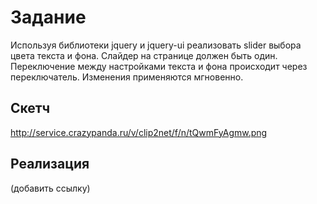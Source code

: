 # Задание
Используя библиотеки jquery и jquery-ui реализовать slider выбора цвета текста и фона.
Слайдер на странице должен быть один. Переключение между настройками текста и фона происходит через переключатель. Изменения применяются мгновенно.

## Cкетч 
http://service.crazypanda.ru/v/clip2net/f/n/tQwmFyAgmw.png

## Реализация
(добавить ссылку)
